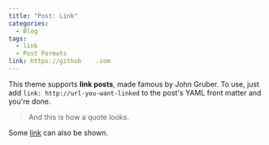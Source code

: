 ```yaml
---
title: "Post: Link"
categories:
  - Blog
tags:
  - link
  - Post Formats
link: https://github    .com
---
```


This theme supports **link posts**, made famous by John Gruber. To use, just add `link: http://url-you-want-linked` to the post's YAML front matter and you're done.

> And this is how a quote looks.

Some [link](#) can also be shown.